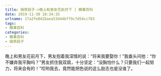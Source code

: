 ```yaml
---
title: 搞笑段子->晚上和男友花前月下 | 糗事百科
date: 2019-11-30 18:34:33
urlname: 17a2fe042baea53d44bff9c7d54cc783
tags: 
- 糗事百科
categories:
- 糗事百科
- 搞笑段子
---
```

晚上和男友花前月下，男友抱着我深情的说：“将来我要娶你！”我垂头问他：“你不嫌弃我平胸吗？”男友抓住我双肩，十分坚定：“没胸怕什么？只要我们一起努力，将来会有的！”哎哟我去，竟然能把色说的这么励志也是没谁了。


